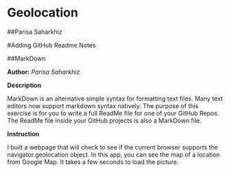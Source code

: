 # Geolocation
##Parisa Saharkhiz

#Adding GitHub Readme Notes

##MarkDown


**Author:** *Parisa Saharkhiz*

**Description**

MarkDown is an alternative simple syntax for formatting text files. Many text editors now support markdown syntax natively.
The purpose of this exercise is for you to write a full ReadMe file for one of your GitHub Repos.
The ReadMe file inside your GitHub projects is also a MarkDown file.

**Instruction**

I built a webpage that will check to see if the current browser supports the navigator.geolocation object.
In this app, you can see the map of a location from Google Map. It takes a few seconds to load the picture.


